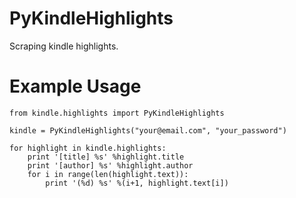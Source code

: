 PyKindleHighlights
==================
Scraping kindle highlights.  

Example Usage
==================

    from kindle.highlights import PyKindleHighlights

    kindle = PyKindleHighlights("your@email.com", "your_password")

    for highlight in kindle.highlights:
        print '[title] %s' %highlight.title
        print '[author] %s' %highlight.author
        for i in range(len(highlight.text)):
            print '(%d) %s' %(i+1, highlight.text[i])
